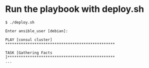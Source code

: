 # Run the playbook with deploy.sh
```
$ ./deploy.sh 

Enter ansible_user [debian]: 

PLAY [consul cluster] *************************************************

TASK [Gathering Facts ]************************************************
...
```